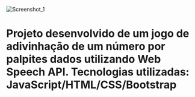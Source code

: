 ![Screenshot_1](https://user-images.githubusercontent.com/99338819/218367001-27bceb8d-6b21-438c-8648-413921b823b0.png)

# Projeto desenvolvido de um jogo de adivinhação de um número por palpites dados utilizando Web Speech API. Tecnologias utilizadas: JavaScript/HTML/CSS/Bootstrap

